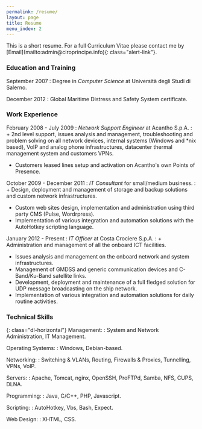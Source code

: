 ```yaml
---
permalink: /resume/
layout: page
title: Resume
menu_index: 2
---
```


<div class="alert alert-info" role="alert">
This is a short resume. For a full Curriculum Vitae please contact me by 
[Email](mailto:admin@ciroprincipe.info){: class="alert-link"}.
</div>

### Education and Training

September 2007
: Degree in *Computer Science* at Università degli Studi di Salerno.

December 2012
: Global Maritime Distress and Safety System certificate.

### Work Experience

February 2008 - July 2009
: *Network Support Engineer* at Acantho S.p.A.
: + 2nd level support, issues analysis and management, troubleshooting and problem solving on all network devices, 
    internal systems (Windows and \*nix based), VoIP and analog phone infrastructures, datacenter thermal management
    system and customers VPNs.
  + Customers leased lines setup and activation on Acantho's own Points of Presence.
  
October 2009 - December 2011
: *IT Consultant* for small/medium business.
: + Design, deployment and management of storage and backup solutions and custom network infrastructures.
  + Custom web sites design, implementation and administration using third party CMS (Pulse, Wordrpress).
  + Implementation of various integration and automation solutions with the AutoHotkey scripting language. 

January 2012 - Present
: *IT Officer* at Costa Crociere S.p.A.
: + Administration and management of all the onboard ICT facilities.
  + Issues analysis and management on the onboard network and system infrastructures.
  + Management of GMDSS and generic communication devices and C-Band/Ku-Band satellite links.
  + Development, deployment and maintenance of a full fledged solution for UDP message broadcasting on the ship network.
  + Implementation of various integration and automation solutions for daily routine activities.
  
### Technical Skills

{: class="dl-horizontal"}
Management:
: System and Network Administration, IT Management.

Operating Systems:
: Windows, Debian-based.

Networking:
: Switching & VLANs, Routing, Firewalls & Proxies, Tunnelling, VPNs, VoIP.

Servers:
: Apache, Tomcat, nginx, OpenSSH, ProFTPd, Samba, NFS, CUPS, DLNA.

Programming:
: Java, C/C++, PHP, Javascript.

Scripting:
: AutoHotkey, Vbs, Bash, Expect.

Web Design:
: XHTML, CSS.

